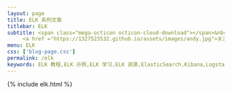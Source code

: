 ```yaml
---
layout: page
title: ELK 系列文章
titlebar: ELK
subtitle: <span class="mega-octicon octicon-cloud-download"></span>&nbsp;&nbsp;
     <a href ="https://1327523532.github.io/assets/images/andy.jpg">关注公众号：<font color="#00FF00">风雨无阻</font></a>
menu: ELK
css: ['blog-page.css']
permalink: /elk
keywords: ELK 教程,ELK 示例,ELK 学习,ELK 资源,ElasticSearch,Kibana,Logstash
---
```


{% include elk.html %}
